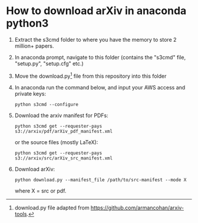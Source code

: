 # How to download arXiv in anaconda python3

1. Extract the s3cmd folder to where you have the memory to store 2 million+ papers. 

2. In anaconda prompt, navigate to this folder (contains the "s3cmd" file, "setup.py", "setup.cfg" etc.) 

3. Move the download.py[^1] file from this repository into this folder

4. In anaconda run the command below, and input your AWS access and private keys:
    ```
    python s3cmd --configure
    ``` 

5. Download the arxiv manifest for PDFs:
    ```
    python s3cmd get --requester-pays s3://arxiv/pdf/arXiv_pdf_manifest.xml
    ```
    or the source files (mostly LaTeX):
    ```
    python s3cmd get --requester-pays s3://arxiv/src/arXiv_src_manifest.xml
    ```

6. Download arXiv:
    ```
    python download.py --manifest_file /path/to/src-manifest --mode X
    ```
   where X = src or pdf. 
   

[^1]: download.py file adapted from https://github.com/armancohan/arxiv-tools.
